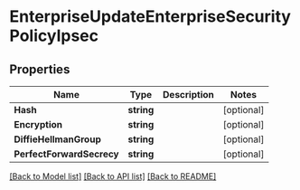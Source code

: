 # EnterpriseUpdateEnterpriseSecurityPolicyIpsec

## Properties

Name | Type | Description | Notes
------------ | ------------- | ------------- | -------------
**Hash** | **string** |  | [optional] 
**Encryption** | **string** |  | [optional] 
**DiffieHellmanGroup** | **string** |  | [optional] 
**PerfectForwardSecrecy** | **string** |  | [optional] 

[[Back to Model list]](../README.md#documentation-for-models) [[Back to API list]](../README.md#documentation-for-api-endpoints) [[Back to README]](../README.md)


